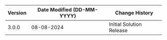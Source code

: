 | **Version** | **Date Modified (DD-MM-YYYY)** | **Change History**                                         |
|-------------|--------------------------------|------------------------------------------------------------|
| 3.0.0 	    | 08-08-2024 				        	   | Initial Solution Release                										|
